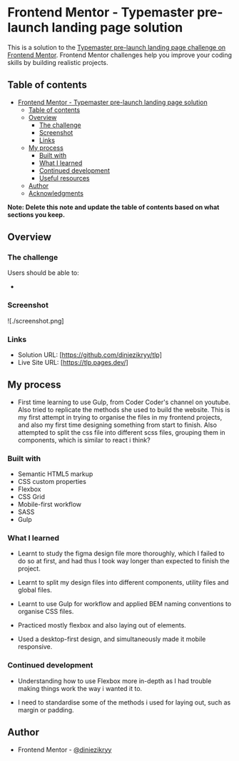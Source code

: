 # Frontend Mentor - Typemaster pre-launch landing page solution

This is a solution to the [Typemaster pre-launch landing page challenge on Frontend Mentor](). Frontend Mentor challenges help you improve your coding skills by building realistic projects.

## Table of contents

- [Frontend Mentor - Typemaster pre-launch landing page solution](#frontend-mentor---typemaster-pre-launch-landing-page-solution)
  - [Table of contents](#table-of-contents)
  - [Overview](#overview)
    - [The challenge](#the-challenge)
    - [Screenshot](#screenshot)
    - [Links](#links)
  - [My process](#my-process)
    - [Built with](#built-with)
    - [What I learned](#what-i-learned)
    - [Continued development](#continued-development)
    - [Useful resources](#useful-resources)
  - [Author](#author)
  - [Acknowledgments](#acknowledgments)

**Note: Delete this note and update the table of contents based on what sections you keep.**

## Overview

### The challenge

Users should be able to:

-

### Screenshot

![./screenshot.png]

### Links

- Solution URL: [https://github.com/diniezikryy/tlp]
- Live Site URL: [https://tlp.pages.dev/]

## My process

- First time learning to use Gulp, from Coder Coder's channel on youtube. Also tried to replicate the methods she used to build the website. This is my first attempt in trying to organise the files in my frontend projects, and also my first time designing something from start to finish. Also attempted to split the css file into different scss files, grouping them in components, which is similar to react i think?

### Built with

- Semantic HTML5 markup
- CSS custom properties
- Flexbox
- CSS Grid
- Mobile-first workflow
- SASS
- Gulp

### What I learned

- Learnt to study the figma design file more thoroughly, which I failed to do so at first, and had thus I took way longer than expected to finish the project.

- Learnt to split my design files into different components, utility files and global files.

- Learnt to use Gulp for workflow and applied BEM naming conventions to organise CSS files.

- Practiced mostly flexbox and also laying out of elements.

- Used a desktop-first design, and simultaneously made it mobile responsive.

### Continued development

- Understanding how to use Flexbox more in-depth as I had trouble making things work the way i wanted it to.

- I need to standardise some of the methods i used for laying out, such as margin or padding.

## Author

- Frontend Mentor - [@diniezikryy](https://www.frontendmentor.io/profile/diniezikryy)
